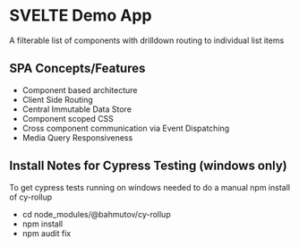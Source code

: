 # SVELTE Demo App
A filterable list of components with drilldown routing to individual list items

## SPA Concepts/Features
* Component based architecture
* Client Side Routing
* Central Immutable Data Store
* Component scoped CSS
* Cross component communication via Event Dispatching
* Media Query Responsiveness

## Install Notes for Cypress Testing (windows only)
To get cypress tests running on windows needed to do a manual npm install of cy-rollup
* cd node_modules/@bahmutov/cy-rollup
* npm install
* npm audit fix


